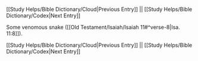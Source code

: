 [[Study Helps/Bible Dictionary/Cloud|Previous Entry]]  ||  [[Study Helps/Bible Dictionary/Codex|Next Entry]]

 Some venomous snake ([[Old Testament/Isaiah/Isaiah 11#^verse-8|Isa. 11:8]]).

[[Study Helps/Bible Dictionary/Cloud|Previous Entry]]  ||  [[Study Helps/Bible Dictionary/Codex|Next Entry]]